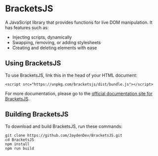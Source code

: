 # BracketsJS
A JavaScript library that provides functions for live DOM manipulation. It has features such as:
- Injecting scripts, dynamically
- Swapping, removing, or adding stylesheets
- Creating and deleting elements with ease

## Using BracketsJS
To use BracketsJS, link this in the head of your HTML document:
```
<script src="https://unpkg.com/bracketsjs/dist/bundle.js"></script>
```
For more documentation, please go to the [official documentation site for BracketsJS](https://jdev.eu.org/BracketsJS/docs/#/).

## Building BracketsJS
To download and build BracketsJS, run these commands:
```
git clone https://github.com/JaydenDev/BracketsJS.git
cd BracketsJS
npm install
npm run build
```
